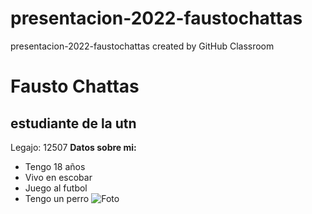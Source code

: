 # presentacion-2022-faustochattas
presentacion-2022-faustochattas created by GitHub Classroom
#  Fausto Chattas
## estudiante de la utn
Legajo: 12507
**Datos sobre mi:**
- Tengo 18 años
- Vivo en escobar
- Juego al futbol
- Tengo un perro
![Foto]("blob:https://web.whatsapp.com/1f1a9807-64f5-4114-a111-b79e04da5275")
